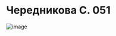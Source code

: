 # Чередникова С. 051

![image](https://user-images.githubusercontent.com/114468843/192453967-35a43f2a-ce86-4d20-a46a-7deb1cca6782.png)
